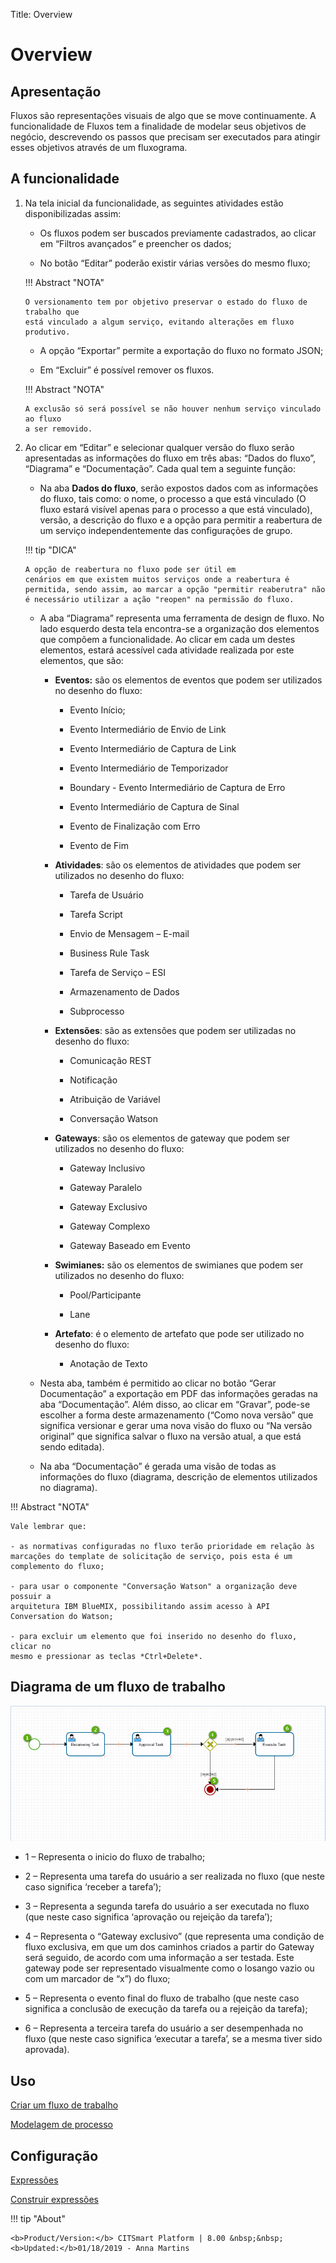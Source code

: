 Title: Overview

# Overview

Apresentação
-----------

Fluxos são representações visuais de algo que se move continuamente.
A funcionalidade de Fluxos tem a finalidade de modelar seus
objetivos de negócio, descrevendo os passos que precisam ser executados para
atingir esses objetivos através de um fluxograma.

A funcionalidade
---------------

1.  Na tela inicial da funcionalidade, as seguintes atividades estão
    disponibilizadas assim:

    -  Os fluxos podem ser buscados previamente cadastrados, ao clicar em “Filtros
        avançados” e preencher os dados;

    -  No botão “Editar” poderão existir várias versões do mesmo fluxo;

    !!! Abstract "NOTA"

        O versionamento tem por objetivo preservar o estado do fluxo de trabalho que
        está vinculado a algum serviço, evitando alterações em fluxo produtivo.  
        
     -  A opção “Exportar” permite a exportação do fluxo no formato JSON;

     -  Em “Excluir” é possível remover os fluxos.

    !!! Abstract "NOTA"

        A exclusão só será possível se não houver nenhum serviço vinculado ao fluxo
        a ser removido.  
        
3.  Ao clicar em “Editar” e selecionar qualquer versão do fluxo serão
    apresentadas as informações do fluxo em três abas: “Dados do fluxo”,
    “Diagrama” e “Documentação”. Cada qual tem a seguinte função:

    -   Na aba **Dados do fluxo**, serão expostos dados com as informações do fluxo,
        tais como: o nome, o processo a que está vinculado (O fluxo estará
        visível apenas para o processo a que está vinculado), versão, a
        descrição do fluxo e a opção para permitir a reabertura de um serviço
        independentemente das configurações de grupo.

    !!! tip "DICA"

        A opção de reabertura no fluxo pode ser útil em
        cenários em que existem muitos serviços onde a reabertura é permitida, sendo assim, ao marcar a opção "permitir reaberutra" não         é necessário utilizar a ação "reopen" na permissão do fluxo.

    -   A aba “Diagrama” representa uma ferramenta de design de fluxo. No lado esquerdo
        desta tela encontra-se a organização dos elementos que compõem a
        funcionalidade. Ao clicar em cada um destes elementos, estará
        acessível cada atividade realizada por este elementos, que são:

        -   **Eventos:** são os elementos de eventos que podem ser utilizados no
            desenho do fluxo:

            -   Evento Início;

            -   Evento Intermediário de Envio de Link

            -   Evento Intermediário de Captura de Link

            -   Evento Intermediário de Temporizador

            -   Boundary - Evento Intermediário de Captura de Erro

            -   Evento Intermediário de Captura de Sinal

            -   Evento de Finalização com Erro

            -   Evento de Fim

        -   **Atividades**: são os elementos de atividades que podem ser utilizados
            no desenho do fluxo:

            -   Tarefa de Usuário

            -   Tarefa Script

            -   Envio de Mensagem – E-mail

            -   Business Rule Task

            -   Tarefa de Serviço – ESI

            -   Armazenamento de Dados

            -   Subprocesso

        -   **Extensões**: são as extensões que podem ser utilizadas no desenho do
            fluxo:

            -   Comunicação REST

            -   Notificação

            -   Atribuição de Variável

            -   Conversação Watson

        -   **Gateways**: são os elementos de gateway que podem ser utilizados no
            desenho do fluxo:

            -   Gateway Inclusivo

            -   Gateway Paralelo

            -   Gateway Exclusivo

            -   Gateway Complexo

            -   Gateway Baseado em Evento

        -   **Swimianes:** são os elementos de swimianes que podem ser utilizados no
            desenho do fluxo:

            -   Pool/Participante

            -   Lane

        -   **Artefato**: é o elemento de artefato que pode ser utilizado no
            desenho do fluxo:

            -   Anotação de Texto

    -   Nesta aba, também é permitido ao clicar no botão “Gerar Documentação” a
        exportação em PDF das informações geradas na aba “Documentação”. Além
        disso, ao clicar em “Gravar”, pode-se escolher a forma deste
        armazenamento (“Como nova versão” que significa versionar e gerar uma
        nova visão do fluxo ou “Na versão original” que significa salvar o fluxo
        na versão atual, a que está sendo editada).

    -   Na aba “Documentação” é gerada uma visão de todas as informações do fluxo
        (diagrama, descrição de elementos utilizados no diagrama).

!!! Abstract "NOTA"

    Vale lembrar que:

    - as normativas configuradas no fluxo terão prioridade em relação às
    marcações do template de solicitação de serviço, pois esta é um complemento do fluxo;

    - para usar o componente "Conversação Watson" a organização deve possuir a
    arquitetura IBM BlueMIX, possibilitando assim acesso à API Conversation do Watson;

    - para excluir um elemento que foi inserido no desenho do fluxo, clicar no
    mesmo e pressionar as teclas *Ctrl+Delete*.

Diagrama de um fluxo de trabalho
-------------------------------------

![Diagrama do Fluxo](images/flow-diagram.png)


-   1 – Representa o inicio do fluxo de trabalho;

-   2 – Representa uma tarefa do usuário a ser realizada no fluxo (que neste
    caso significa ‘receber a tarefa’);

-   3 – Representa a segunda tarefa do usuário a ser executada no fluxo (que
    neste caso significa ‘aprovação ou rejeição da tarefa’);

-   4 – Representa o “Gateway exclusivo” (que representa uma condição de fluxo
    exclusiva, em que um dos caminhos criados a partir do Gateway será seguido,
    de acordo com uma informação a ser testada. Este gateway pode ser
    representado visualmente como o losango vazio ou com um marcador de “x”) do
    fluxo;
	
-   5 – Representa o evento final do fluxo de trabalho (que neste caso significa
    a conclusão de execução da tarefa ou a rejeição da tarefa);	

-   6 – Representa a terceira tarefa do usuário a ser desempenhada no fluxo (que
    neste caso significa ‘executar a tarefa’, se a mesma tiver sido aprovada).
    
Uso
---

[Criar um fluxo de trabalho](/pt-br/citsmart-platform-8/workflow/use/create-flow.html)

[Modelagem de processo](/pt-br/citsmart-platform-8/workflow/use/modeling.html)


Configuração
----------

[Expressões](/pt-br/citsmart-platform-8/workflow/configuration/expressions.html)

[Construir expressões](/pt-br/citsmart-platform-8/workflow/configuration/expressions-creator.html)

!!! tip "About"

    <b>Product/Version:</b> CITSmart Platform | 8.00 &nbsp;&nbsp;
    <b>Updated:</b>01/18/2019 - Anna Martins
